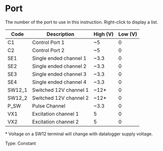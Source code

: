 # Port

The number of the port to use in this instruction. Right-click to display a list.

| Code   | Description            | High (V) | Low (V) |
| ------ | ---------------------- | -------- | ------- |
| C1     | Control Port 1         | ~5       | 0       |
| C2     | Control Port 2         | ~5       | 0       |
| SE1    | Single ended channel 1 | ~3.3     | 0       |
| SE2    | Single ended channel 2 | ~3.3     | 0       |
| SE3    | Single ended channel 3 | ~3.3     | 0       |
| SE4    | Single ended channel 4 | ~3.3     | 0       |
| SW12_1 | Switched 12V channel 1 | ~12\*    | 0       |
| SW12_2 | Switched 12V channel 2 | ~12\*    | 0       |
| P_SW   | Pulse Channel          | ~3.3     | 0       |
| VX1    | Excitation channel 1   | 5        | 0       |
| VX2    | Excitation channel 2   | 5        | 0       |

\* Voltage on a SW12 terminal will change with datalogger supply voltage.

Type: Constant
